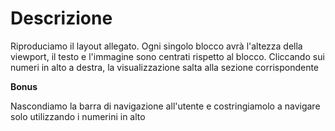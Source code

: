 # Descrizione
Riproduciamo il layout allegato.
Ogni singolo blocco avrà l'altezza della viewport, il testo e l'immagine sono centrati rispetto al blocco.
Cliccando sui numeri in alto a destra, la visualizzazione salta alla sezione corrispondente

**Bonus**

Nascondiamo la barra di navigazione all'utente e costringiamolo a navigare solo utilizzando i numerini in alto